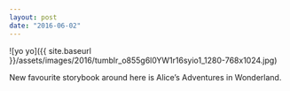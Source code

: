 ```yaml
---
layout: post
date: "2016-06-02"
---
```


![yo yo]({{ site.baseurl }}/assets/images/2016/tumblr_o855g6l0YW1r16syio1_1280-768x1024.jpg)

New favourite storybook around here is Alice’s Adventures in Wonderland.

